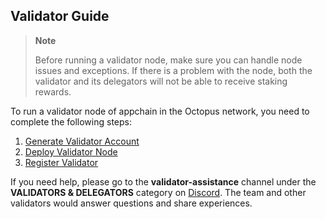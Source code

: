 ## Validator Guide

> **Note**
>
> Before running a validator node, make sure you can handle node issues and exceptions. If there is a problem with the node, both the validator and its delegators will not be able to receive staking rewards.

To run a validator node of appchain in the Octopus network, you need to complete the following steps:

1. [Generate Validator Account](./validator-generate-keys.md)
2. [Deploy Validator Node](./validator-deploy.md)
3. [Register Validator](./validator-register-manually.md)

If you need help, please go to the **validator-assistance** channel under the **VALIDATORS & DELEGATORS** category on [Discord](https://discord.gg/6GTJBkZA9Q). The team and other validators would answer questions and share experiences.


